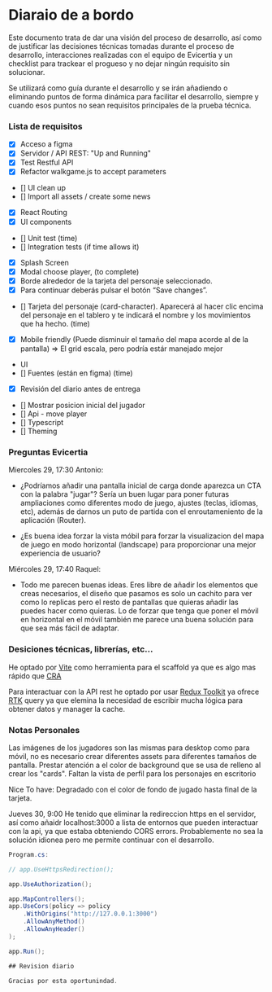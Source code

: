 # Diaraio de a bordo

Este documento trata de dar una visión del proceso de desarrollo, así como de justificar las decisiones técnicas tomadas durante el proceso de desarrollo, interacciones realizadas con el equipo de Evicertia y un checklist para trackear el progueso y no dejar ningún requisito sin solucionar.

Se utilizará como guía durante el desarrollo y se irán añadiendo o eliminando puntos de forma dinámica para facilitar el desarrollo, siempre y cuando esos puntos no sean requisitos principales de la prueba técnica.

### Lista de requisitos

- [x] Acceso a figma
- [x] Servidor / API REST: "Up and Running"
- [x] Test Restful API
- [x] Refactor walkgame.js to accept parameters
- [] UI clean up
- [] Import all assets / create some news
- [x] React Routing
- [x] UI components
- [] Unit test (time)
- [] Integration tests (if time allows it)
- [x] Splash Screen
- [x] Modal choose player, (to complete)
- [x] Borde alrededor de la tarjeta del personaje seleccionado.
- [x] Para continuar deberás pulsar el botón “Save changes”.
- [] Tarjeta del personaje (card-character). Aparecerá al hacer clic encima del personaje en el tablero y te indicará el nombre y los movimientos que ha hecho.
    (time)
- [x] Mobile friendly (Puede disminuir el tamaño del mapa acorde al de la pantalla) => El grid escala, pero podría estár manejado mejor
- UI
- [] Fuentes (están en figma) (time)
- [x] Revisión del diario antes de entrega
- [] Mostrar posicion inicial del jugador
- [] Api - move player
- [] Typescript
- [] Theming

### Preguntas Evicertia

Miercoles 29, 17:30
Antonio:
- ¿Podríamos añadir una pantalla inicial de carga donde aparezca un CTA con la palabra "jugar"? Sería un buen lugar para poner futuras ampliaciones como diferentes modo de juego, ajustes (teclas, idiomas, etc), además de darnos un puto de partida con el enroutameniento de la aplicación (Router).

- ¿Es buena idea forzar la vista móbil para forzar la visualizacion del mapa de juego en modo horizontal (landscape) para proporcionar una mejor experiencia de usuario?


Miércoles 29, 17:40
Raquel:
- Todo me parecen buenas ideas. Eres libre de añadir los elementos que creas necesarios, el diseño que pasamos es solo un cachito para ver como lo replicas pero el resto de pantallas que quieras añadir las puedes hacer como quieras.
Lo de forzar que tenga que poner el móvil en horizontal en el móvil también me parece una buena solución para que sea más fácil de adaptar.

### Desiciones técnicas, librerías, etc...

He optado por [Vite](https://vitejs.dev/) como herramienta para el scaffold ya que es algo mas rápido que [CRA](https://create-react-app.dev/)

Para interactuar con la API rest he optado por usar [Redux Toolkit](https://redux-toolkit.js.org) ya ofrece [RTK](https://redux-toolkit.js.org/rtk-query/overview) query ya que elemina la necesidad de escribir mucha lógica para obtener datos y manager la cache.


### Notas Personales

Las imágenes de los jugadores son las mismas para desktop como para móvil, no es necesario crear diferentes assets para diferentes tamaños de pantalla.
Prestar atención a el color de background que se usa de relleno al crear los "cards".
Faltan la vista de perfil para los personajes en escritorio

Nice To have: Degradado con el color de fondo de jugado hasta final de la tarjeta.

Jueves 30, 9:00
He tenido que eliminar la redireccion https en el servidor, así como añaidr localhost:3000 a lista de entornos que pueden interactuar con la api, ya que estaba obteniendo CORS errors.
Probablemente no sea la solución idionea pero me permite continuar con el desarrollo.
```csharp
Program.cs:

// app.UseHttpsRedirection();

app.UseAuthorization();

app.MapControllers();
app.UseCors(policy => policy
    .WithOrigins("http://127.0.0.1:3000")
    .AllowAnyMethod()
    .AllowAnyHeader()
);

app.Run();

## Revision diario

Gracias por esta oportunindad.
